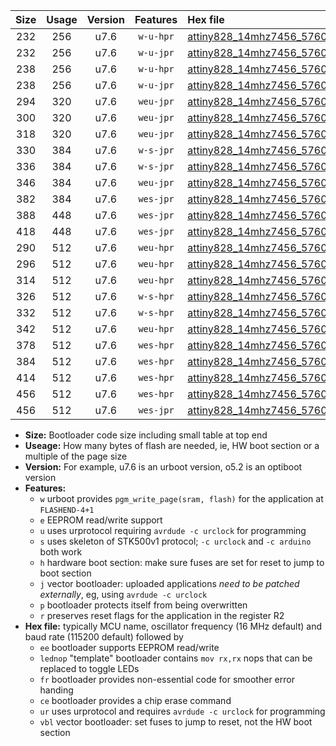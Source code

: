 |Size|Usage|Version|Features|Hex file|
|:-:|:-:|:-:|:-:|:--|
|232|256|u7.6|`w-u-hpr`|[attiny828_14mhz7456_57600bps_ur.hex](https://raw.githubusercontent.com/stefanrueger/urboot/main//attiny828_14mhz7456_57600bps_ur.hex)|
|232|256|u7.6|`w-u-jpr`|[attiny828_14mhz7456_57600bps_ur_vbl.hex](https://raw.githubusercontent.com/stefanrueger/urboot/main//attiny828_14mhz7456_57600bps_ur_vbl.hex)|
|238|256|u7.6|`w-u-hpr`|[attiny828_14mhz7456_57600bps_lednop_ur.hex](https://raw.githubusercontent.com/stefanrueger/urboot/main//attiny828_14mhz7456_57600bps_lednop_ur.hex)|
|238|256|u7.6|`w-u-jpr`|[attiny828_14mhz7456_57600bps_lednop_ur_vbl.hex](https://raw.githubusercontent.com/stefanrueger/urboot/main//attiny828_14mhz7456_57600bps_lednop_ur_vbl.hex)|
|294|320|u7.6|`weu-jpr`|[attiny828_14mhz7456_57600bps_ee_ur_vbl.hex](https://raw.githubusercontent.com/stefanrueger/urboot/main//attiny828_14mhz7456_57600bps_ee_ur_vbl.hex)|
|300|320|u7.6|`weu-jpr`|[attiny828_14mhz7456_57600bps_ee_lednop_ur_vbl.hex](https://raw.githubusercontent.com/stefanrueger/urboot/main//attiny828_14mhz7456_57600bps_ee_lednop_ur_vbl.hex)|
|318|320|u7.6|`weu-jpr`|[attiny828_14mhz7456_57600bps_ee_lednop_fr_ur_vbl.hex](https://raw.githubusercontent.com/stefanrueger/urboot/main//attiny828_14mhz7456_57600bps_ee_lednop_fr_ur_vbl.hex)|
|330|384|u7.6|`w-s-jpr`|[attiny828_14mhz7456_57600bps_vbl.hex](https://raw.githubusercontent.com/stefanrueger/urboot/main//attiny828_14mhz7456_57600bps_vbl.hex)|
|336|384|u7.6|`w-s-jpr`|[attiny828_14mhz7456_57600bps_lednop_vbl.hex](https://raw.githubusercontent.com/stefanrueger/urboot/main//attiny828_14mhz7456_57600bps_lednop_vbl.hex)|
|346|384|u7.6|`weu-jpr`|[attiny828_14mhz7456_57600bps_ee_lednop_fr_ce_ur_vbl.hex](https://raw.githubusercontent.com/stefanrueger/urboot/main//attiny828_14mhz7456_57600bps_ee_lednop_fr_ce_ur_vbl.hex)|
|382|384|u7.6|`wes-jpr`|[attiny828_14mhz7456_57600bps_ee_vbl.hex](https://raw.githubusercontent.com/stefanrueger/urboot/main//attiny828_14mhz7456_57600bps_ee_vbl.hex)|
|388|448|u7.6|`wes-jpr`|[attiny828_14mhz7456_57600bps_ee_lednop_vbl.hex](https://raw.githubusercontent.com/stefanrueger/urboot/main//attiny828_14mhz7456_57600bps_ee_lednop_vbl.hex)|
|418|448|u7.6|`wes-jpr`|[attiny828_14mhz7456_57600bps_ee_lednop_fr_vbl.hex](https://raw.githubusercontent.com/stefanrueger/urboot/main//attiny828_14mhz7456_57600bps_ee_lednop_fr_vbl.hex)|
|290|512|u7.6|`weu-hpr`|[attiny828_14mhz7456_57600bps_ee_ur.hex](https://raw.githubusercontent.com/stefanrueger/urboot/main//attiny828_14mhz7456_57600bps_ee_ur.hex)|
|296|512|u7.6|`weu-hpr`|[attiny828_14mhz7456_57600bps_ee_lednop_ur.hex](https://raw.githubusercontent.com/stefanrueger/urboot/main//attiny828_14mhz7456_57600bps_ee_lednop_ur.hex)|
|314|512|u7.6|`weu-hpr`|[attiny828_14mhz7456_57600bps_ee_lednop_fr_ur.hex](https://raw.githubusercontent.com/stefanrueger/urboot/main//attiny828_14mhz7456_57600bps_ee_lednop_fr_ur.hex)|
|326|512|u7.6|`w-s-hpr`|[attiny828_14mhz7456_57600bps.hex](https://raw.githubusercontent.com/stefanrueger/urboot/main//attiny828_14mhz7456_57600bps.hex)|
|332|512|u7.6|`w-s-hpr`|[attiny828_14mhz7456_57600bps_lednop.hex](https://raw.githubusercontent.com/stefanrueger/urboot/main//attiny828_14mhz7456_57600bps_lednop.hex)|
|342|512|u7.6|`weu-hpr`|[attiny828_14mhz7456_57600bps_ee_lednop_fr_ce_ur.hex](https://raw.githubusercontent.com/stefanrueger/urboot/main//attiny828_14mhz7456_57600bps_ee_lednop_fr_ce_ur.hex)|
|378|512|u7.6|`wes-hpr`|[attiny828_14mhz7456_57600bps_ee.hex](https://raw.githubusercontent.com/stefanrueger/urboot/main//attiny828_14mhz7456_57600bps_ee.hex)|
|384|512|u7.6|`wes-hpr`|[attiny828_14mhz7456_57600bps_ee_lednop.hex](https://raw.githubusercontent.com/stefanrueger/urboot/main//attiny828_14mhz7456_57600bps_ee_lednop.hex)|
|414|512|u7.6|`wes-hpr`|[attiny828_14mhz7456_57600bps_ee_lednop_fr.hex](https://raw.githubusercontent.com/stefanrueger/urboot/main//attiny828_14mhz7456_57600bps_ee_lednop_fr.hex)|
|456|512|u7.6|`wes-hpr`|[attiny828_14mhz7456_57600bps_ee_lednop_fr_ce.hex](https://raw.githubusercontent.com/stefanrueger/urboot/main//attiny828_14mhz7456_57600bps_ee_lednop_fr_ce.hex)|
|456|512|u7.6|`wes-jpr`|[attiny828_14mhz7456_57600bps_ee_lednop_fr_ce_vbl.hex](https://raw.githubusercontent.com/stefanrueger/urboot/main//attiny828_14mhz7456_57600bps_ee_lednop_fr_ce_vbl.hex)|

- **Size:** Bootloader code size including small table at top end
- **Useage:** How many bytes of flash are needed, ie, HW boot section or a multiple of the page size
- **Version:** For example, u7.6 is an urboot version, o5.2 is an optiboot version
- **Features:**
  + `w` urboot provides `pgm_write_page(sram, flash)` for the application at `FLASHEND-4+1`
  + `e` EEPROM read/write support
  + `u` uses urprotocol requiring `avrdude -c urclock` for programming
  + `s` uses skeleton of STK500v1 protocol; `-c urclock` and `-c arduino` both work
  + `h` hardware boot section: make sure fuses are set for reset to jump to boot section
  + `j` vector bootloader: uploaded applications *need to be patched externally*, eg, using `avrdude -c urclock`
  + `p` bootloader protects itself from being overwritten
  + `r` preserves reset flags for the application in the register R2
- **Hex file:** typically MCU name, oscillator frequency (16 MHz default) and baud rate (115200 default) followed by
  + `ee` bootloader supports EEPROM read/write
  + `lednop` "template" bootloader contains `mov rx,rx` nops that can be replaced to toggle LEDs
  + `fr` bootloader provides non-essential code for smoother error handing
  + `ce` bootloader provides a chip erase command
  + `ur` uses urprotocol and requires `avrdude -c urclock` for programming
  + `vbl` vector bootloader: set fuses to jump to reset, not the HW boot section
